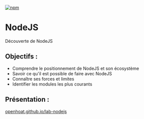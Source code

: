 [![npm](https://img.shields.io/npm/l/express.svg?style=flat-square)]()

# NodeJS

Découverte de NodeJS

## Objectifs :

- Comprendre le positionnement de NodeJS et son écosystème
- Savoir ce qu'il est possible de faire avec NodeJS
- Connaître ses forces et limites
- Identifier les modules les plus courants 

## Présentation :

[openhoat.github.io/lab-nodejs](https://openhoat.github.io/lab-nodejs/)

<!--
## Ressources :

- https://github.com/JustinDrake/node-es6-examples
-->